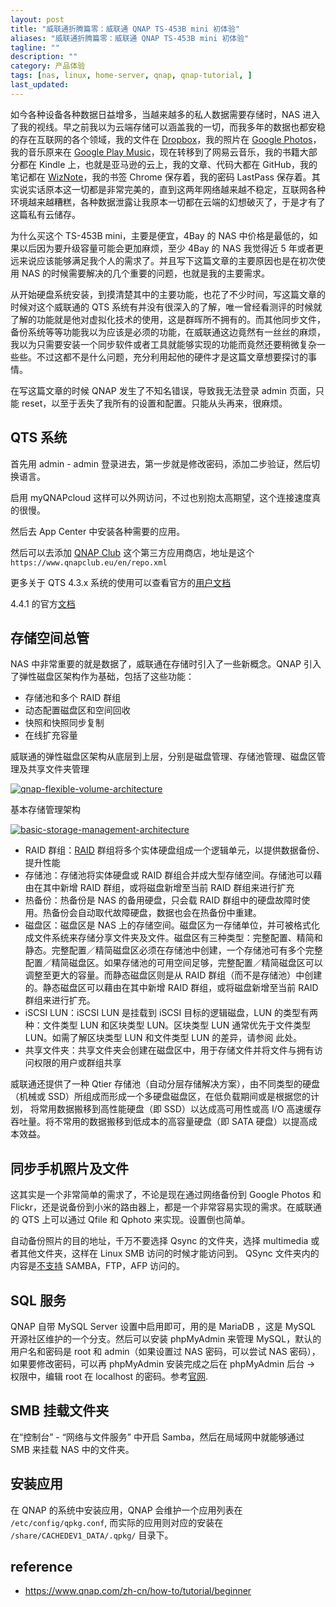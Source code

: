 ```yaml
---
layout: post
title: "威联通折腾篇零：威联通 QNAP TS-453B mini 初体验"
aliases: "威联通折腾篇零：威联通 QNAP TS-453B mini 初体验"
tagline: ""
description: ""
category: 产品体验
tags: [nas, linux, home-server, qnap, qnap-tutorial, ]
last_updated:
---
```


如今各种设备各种数据日益增多，当越来越多的私人数据需要存储时，NAS 进入了我的视线。早之前我以为云端存储可以涵盖我的一切，而我多年的数据也都安稳的存在互联网的各个领域，我的文件在 [Dropbox](https://db.tt/B0sJSIVy)，我的照片在 [Google Photos](https://photos.google.com/)，我的音乐原来在 [Google Play Music](https://play.google.com/music/)，现在转移到了网易云音乐，我的书籍大部分都在 Kindle 上，也就是亚马逊的云上，我的文章、代码大都在 GitHub，我的笔记都在 [WizNote](/post/2016/07/evernote-alternative.html)，我的书签 Chrome 保存着，我的密码 LastPass 保存着。其实说实话原本这一切都是非常完美的，直到这两年网络越来越不稳定，互联网各种环境越来越糟糕，各种数据泄露让我原本一切都在云端的幻想破灭了，于是才有了这篇私有云储存。

为什么买这个 TS-453B mini，主要是便宜，4Bay 的 NAS 中价格是最低的，如果以后因为要升级容量可能会更加麻烦，至少 4Bay 的 NAS 我觉得近 5 年或者更远来说应该能够满足我个人的需求了。并且写下这篇文章的主要原因也是在初次使用 NAS 的时候需要解决的几个重要的问题，也就是我的主要需求。

从开始硬盘系统安装，到摸清楚其中的主要功能，也花了不少时间，写这篇文章的时候对这个威联通的 QTS 系统有并没有很深入的了解，唯一曾经看测评的时候就了解的功能就是他对虚拟化技术的使用，这是群晖所不拥有的。而其他同步文件，备份系统等等功能我以为应该是必须的功能，在威联通这边竟然有一丝丝的麻烦，我以为只需要安装一个同步软件或者工具就能够实现的功能而竟然还要稍微复杂一些些。不过这都不是什么问题，充分利用起他的硬件才是这篇文章想要探讨的事情。

在写这篇文章的时候 QNAP 发生了不知名错误，导致我无法登录 admin 页面，只能 reset，以至于丢失了我所有的设置和配置。只能从头再来，很麻烦。

## QTS 系统
首先用 admin - admin 登录进去，第一步就是修改密码，添加二步验证，然后切换语言。

启用 myQNAPcloud 这样可以外网访问，不过也别抱太高期望，这个连接速度真的很慢。

然后去 App Center 中安装各种需要的应用。

然后可以去添加 [QNAP Club](https://www.qnapclub.eu/en/howto/1) 这个第三方应用商店，地址是这个 `https://www.qnapclub.eu/en/repo.xml`

更多关于 QTS 4.3.x 系统的使用可以查看官方的[用户文档](http://docs.qnap.com/nas/4.3/cat2/sc/index.html)

4.4.1 的官方[文档](https://docs.qnap.com/nas/QTS4.4.1/sc/)

## 存储空间总管
NAS 中非常重要的就是数据了，威联通在存储时引入了一些新概念。QNAP 引入了弹性磁盘区架构作为基础，包括了这些功能：

- 存储池和多个 RAID 群组
- 动态配置磁盘区和空间回收
- 快照和快照同步复制
- 在线扩充容量

威联通的弹性磁盘区架构从底层到上层，分别是磁盘管理、存储池管理、磁盘区管理及共享文件夹管理

<a data-flickr-embed="true"  href="https://www.flickr.com/gp/einverne/vzDM1n" title="qnap-flexible-volume-architecture"><img src="https://farm2.staticflickr.com/1825/41947067165_b1de0fa663_z.jpg" alt="qnap-flexible-volume-architecture"></a><script async src="//embedr.flickr.com/assets/client-code.js" charset="utf-8"></script>

基本存储管理架构

<a data-flickr-embed="true"  href="https://www.flickr.com/gp/einverne/9235ki" title="basic-storage-management-architecture"><img src="https://farm2.staticflickr.com/1724/27979122907_dd33f57549_b.jpg" alt="basic-storage-management-architecture"></a><script async src="//embedr.flickr.com/assets/client-code.js" charset="utf-8"></script>

- RAID 群组：[RAID](/post/2018/04/raid.html) 群组将多个实体硬盘组成一个逻辑单元，以提供数据备份、提升性能
- 存储池：存储池将实体硬盘或 RAID 群组合并成大型存储空间。存储池可以藉由在其中新增 RAID 群组，或将磁盘新增至当前 RAID 群组来进行扩充
- 热备份：热备份是 NAS 的备用硬盘，只会载 RAID 群组中的硬盘故障时使用。热备份会自动取代故障硬盘，数据也会在热备份中重建。
- 磁盘区：磁盘区是 NAS 上的存储空间。磁盘区为一存储单位，并可被格式化成文件系统来存储分享文件夹及文件。磁盘区有三种类型：完整配置、精简和静态。完整配置／精简磁盘区必须在存储池中创建，一个存储池可有多个完整配置／精简磁盘区。如果存储池的可用空间足够，完整配置／精简磁盘区可以调整至更大的容量。而静态磁盘区则是从 RAID 群组（而不是存储池）中创建的。静态磁盘区可以藉由在其中新增 RAID 群组，或将磁盘新增至当前 RAID 群组来进行扩充。
- iSCSI LUN：iSCSI LUN 是挂载到 iSCSI 目标的逻辑磁盘，LUN 的类型有两种：文件类型 LUN 和区块类型 LUN。区块类型 LUN 通常优先于文件类型 LUN。如需了解区块类型 LUN 和文件类型 LUN 的差异，请参阅 此处。
- 共享文件夹：共享文件夹会创建在磁盘区中，用于存储文件并将文件与拥有访问权限的用户或群组共享

威联通还提供了一种 Qtier 存储池（自动分层存储解决方案），由不同类型的硬盘（机械或 SSD）所组成而形成一个多硬盘磁盘区，在低负载期间或是根据您的计划， 将常用数据搬移到高性能硬盘（即 SSD）以达成高可用性或高 I/O 高速缓存吞吐量。将不常用的数据搬移到低成本的高容量硬盘（即 SATA 硬盘）以提高成本效益。

## 同步手机照片及文件
这其实是一个非常简单的需求了，不论是现在通过网络备份到 Google Photos 和 Flickr，还是说备份到小米的路由器上，都是一个非常容易实现的需求。在威联通的 QTS 上可以通过 Qfile 和 Qphoto 来实现。设置倒也简单。

自动备份照片的目的地址，千万不要选择 Qsync 的文件夹，选择 multimedia 或者其他文件夹，这样在 Linux SMB 访问的时候才能访问到。 QSync 文件夹内的内容是[不支持](https://www.qnap.com/en/how-to/faq/article/why-cant-i-see-the-files-in-the-qsync-folder-when-i-tried-to-access-them-from-samba-ftp-or-afp) SAMBA，FTP，AFP 访问的。

## SQL 服务
QNAP 自带 MySQL Server 设置中启用即可，用的是 MariaDB ，这是 MySQL 开源社区维护的一个分支。然后可以安装 phpMyAdmin 来管理 MySQL，默认的用户名和密码是 root 和 admin（如果设置过 NAS 密码，可以尝试 NAS 密码），如果要修改密码，可以再 phpMyAdmin 安装完成之后在 phpMyAdmin 后台 -> 权限中，编辑 root 在 localhost 的密码。参考[官网](https://www.qnap.com/en/how-to/faq/article/how-do-i-reset-or-change-a-root-password-for-mysql).

## SMB 挂载文件夹
在“控制台” - “网络与文件服务” 中开启 Samba，然后在局域网中就能够通过 SMB 来挂载 NAS 中的文件夹。

## 安装应用
在 QNAP 的系统中安装应用，QNAP 会维护一个应用列表在 `/etc/config/qpkg.conf`, 而实际的应用则对应的安装在 `/share/CACHEDEV1_DATA/.qpkg/` 目录下。

## reference

- <https://www.qnap.com/zh-cn/how-to/tutorial/beginner>
